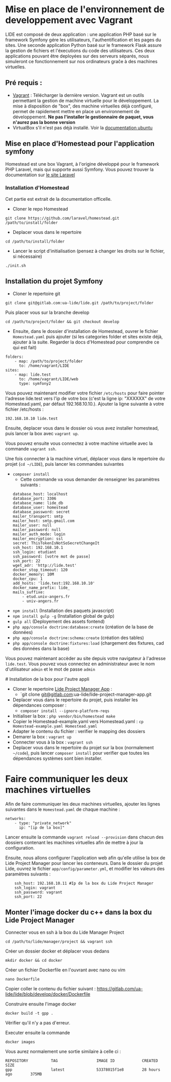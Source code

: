 # Mise en place de l'environnement de developpement avec Vagrant

LIDE est composé de deux application : une application PHP basé sur le framework Symfony gére les utilisateurs, l'authentification et les pages du sites. Une seconde application Python basé sur le framework Flask assure la gestion de fichiers et l'éxecutions du code des utilisateurs. Ces deux applications pouvant être deployées sur des serveurs séparés, nous simuleront ce fonctionnement sur nos ordinateurs graĉe à des machines virtuelles.

## Pré requis :

* [Vagrant](https://www.vagrantup.com/) : Télécharger la dernière version. Vagrant est un outils permettant la gestion de machine virtuelle pour le développement. La mise à disposition de "box", des machine virtuelles déjà configuré, permet de rapidement mettre en place un environnement de développement. **Ne pas l'installer le gestionnaire de paquet, vous n'aurez pas la bonne version**
* VirtualBox s'il n'est pas déjà installé. Voir la [documentation ubuntu](https://doc.ubuntu-fr.org/virtualbox)

## Mise en place d'Homestead pour l'application symfony

Homestead est une box Vagrant, à l'origine développé pour le framework PHP Laravel, mais qui supporte aussi Symfony. Vous pouvez trouver la documentation sur [le site Laravel](https://laravel.com/docs/5.6/homestead#first-steps)

### Installation d'Homestead

Cet partie est extrait de la documentation officelle.

* Cloner le repo Homestead
```
git clone https://github.com/laravel/homestead.git /path/to/install/folder
```

* Deplacer vous dans le repertoire
```
cd /path/to/install/folder
```

* Lancer le script d'initialisation (pensez à changer les droits sur le fichier, si nécessaire)
```
./init.sh
```

## Installation du projet Symfony

* Cloner le repertoire git
```
git clone git@gitlab.com:ua-lide/lide.git /path/to/project/folder
```

Puis placer vous sur la branche develop
```
cd /path/to/project/folder && git checkout develop 
```

* Ensuite, dans le dossier d'installation de Homestead, ouvrer le fichier ``Homestead.yaml`` puis ajouter (si les categories folder et sites existe déjà, ajouter à la suite. Regarder la docs d'Homestead pour comprendre ce qui est fait)
```
folders:
    - map: /path/to/project/folder
      to: /home/vagrant/LIDE
sites:
    - map: lide.test
      to: /home/vagrant/LIDE/web
      type: symfony2
```

Vous pouvez maintenant modifier votre fichier `/etc/hosts` pour faire pointer l'adresse lide.test vers l'ip de votre box (c'est la ligne ip: "XXXXXX" de votre Homestead.yaml, par défaut 192.168.10.10.). Ajouter la ligne suivante à votre fichier /etc/hosts :
```
192.168.10.10 lide.test
```

Ensuite, deplacer vous dans le dossier où vous avez installer homestead, puis lancer la box avec ``vagrant up``.

Vous pouvez ensuite vous connectez à votre machine virtuelle avec la commande ``vagrant ssh``. 

Une fois connecter à la machine virtuel, déplacer vous dans le repertoire du projet (`cd ~/LIDE`), puis lancer les commandes suivantes
* `composer install`
  * Cette commande va vous demander de renseigner les paramètres suivants :
  ```
  database_host: localhost
  database_port: 3306
  database_name: lide_db
  database_user: homestead
  database_password: secret
  mailer_transport: smtp
  mailer_host: smtp.gmail.com
  mailer_user: null
  mailer_password: null
  mailer_auth_mode: login
  mailer_encryption: ssl
  secret: ThisTokenIsNotSoSecretChangeIt
  ssh_host: 192.168.10.1
  ssh_login: etudiant
  ssh_password: [votre mot de passe]
  ssh_port: 22
  wget_adr: 'http://lide.test'
  docker_stop_timeout: 120
  docker_memory: 10M
  docker_cpu: 1
  add_hosts: 'lide.test:192.168.10.10'
  docker_name_prefix: lide_
  mails_suffixe:
      - etud.univ-angers.fr
      - univ-angers.fr
  ```
* `npm install` (Installation des paquets javascript)
* `npm install gulp -g` (Installation global de gulp)
* `gulp all` (Deployement des assets fontend)
* `php app/console doctrine:database:create` (création de la base de données)
* `php app/console doctrine:schema:create` (création des tables)
* `php app/console doctrine:fixtures:load` (chargement des fixtures, cad des données dans la base)

Vous pouvez maintenant accèder au site depuis votre navigateur à l'adresse `lide.test`. Vous pouvez vous connectez en administrateur avec le nom d'utilisateur `admin` et le mot de passe `admin`

# Installation de la box pour l'autre appli

* Cloner le repertoire [Lide Project Manager App](https://gitlab.com/ua-lide/lide-project-manager-app) :
    * `git clone git@gitlab.com:ua-lide/lide-project-manager-app.git
* Deplacer vous dans le repertoire du projet, puis installer les dépendances composer : 
    * `composer install --ignore-platform-reqs` 
* Initialiser la box : `php vendor/bin/homestead make`
* Copier le Homestead-example.yaml vers Homestead.yaml : `cp Homestead-example.yaml Homestead.yaml`
* Adapter le contenu du fichier : verifier le mapping des dossiers
* Demarer la box : `vagrant up`
* Connecter vous à la box : `vagrant ssh`
* Deplacer vous dans le repertoire du projet sur la box (normalement `~/code`), puis lancer `composer install` pour verifier que toutes les dépendances systèmes sont bien installer.

# Faire communiquer les deux machines virtuelles

Afin de faire communiquer les deux machines virtuelles, ajouter les lignes suivantes dans le `Homestead.yaml` de chaque machine :
```
networks:
    - type: "private_network"
      ip: "[ip de la box]"
```

Lancer ensuite la commande `vagrant reload --provision` dans chacun des dossiers contenant les machines virtuelles afin de mettre à jour la configuration.

Ensuite, nous allons configurer l'application web afin qu'elle utilise la box de Lide Project Manager pour lancer les conteneurs. Dans le dossier du projet Lide, ouvrez le fichier `app/config/parameter.yml`, et modifier les valeurs des paramètres suivants :
```
    ssh_host: 192.168.10.11 #Ip de la box du Lide Project Manager
    ssh_login: vagrant
    ssh_password: vagrant
    ssh_port: 22
```

## Monter l'image docker du c++ dans la box du Lide Project Manager

Connecter vous en ssh à la box du Lide Manager Project
```
cd /path/to/lide/manager/project && vagrant ssh
```

Créer un dossier docker et déplacer vous dedans
```
mkdir docker && cd docker
```

Créer un fichier Dockerfile en l'ouvrant avec nano ou vim
```
nano Dockerfile
```

Copier coller le contenu du fichier suivant : https://gitlab.com/ua-lide/lide/blob/develop/docker/Dockerfile

Construire ensuite l'image docker
```
docker build -t gpp .
```

Vérifier qu'il n'y a pas d'erreur.

Executer ensuite la commande
```
docker images 
``` 

Vous aurez normalement une sortie similaire à celle ci :
```
REPOSITORY          TAG                 IMAGE ID            CREATED             SIZE
gpp                 latest              53378015f1e8        28 hours ago        375MB
```